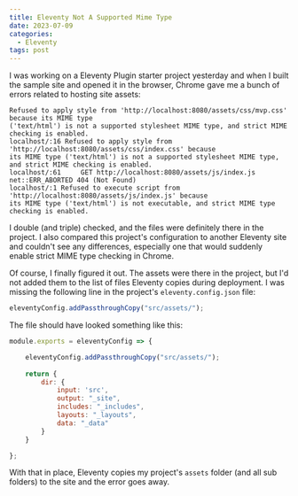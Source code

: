 ```yaml
---
title: Eleventy Not A Supported Mime Type
date: 2023-07-09
categories:
  - Eleventy
tags: post
---
```


I was working on a Eleventy Plugin starter project yesterday and when I built the sample site and opened it in the browser, Chrome gave me a bunch of errors related to hosting site assets:

```text
Refused to apply style from 'http://localhost:8080/assets/css/mvp.css' because its MIME type 
('text/html') is not a supported stylesheet MIME type, and strict MIME checking is enabled.
localhost/:16 Refused to apply style from 'http://localhost:8080/assets/css/index.css' because 
its MIME type ('text/html') is not a supported stylesheet MIME type, and strict MIME checking is enabled.
localhost/:61     GET http://localhost:8080/assets/js/index.js net::ERR_ABORTED 404 (Not Found)
localhost/:1 Refused to execute script from 'http://localhost:8080/assets/js/index.js' because
its MIME type ('text/html') is not executable, and strict MIME type checking is enabled.
```

I double (and triple) checked, and the files were definitely there in the project. I also compared this project's configuration to another Eleventy site and couldn't see any differences, especially one that would suddenly enable strict MIME type checking in Chrome.

Of course, I finally figured it out. The assets were there in the project, but I'd not added them to the list of files Eleventy copies during deployment.  I was missing the following line in the project's `eleventy.config.json` file:

```js
eleventyConfig.addPassthroughCopy("src/assets/");
```

The file should have looked something like this:

```js
module.exports = eleventyConfig => {

	eleventyConfig.addPassthroughCopy("src/assets/");
	
	return {
		dir: {
			input: 'src',
			output: "_site",
			includes: "_includes",
			layouts: "_layouts",
			data: "_data"
		}
	}

};
```

With that in place, Eleventy copies my project's `assets` folder (and all sub folders) to the site and the error goes away.
